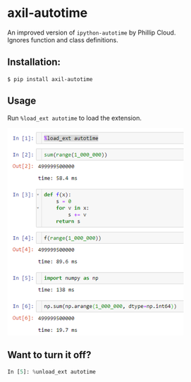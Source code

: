 # axil-autotime
An improved version of `ipython-autotime` by Phillip Cloud.  
Ignores function and class definitions.

## Installation:

```
$ pip install axil-autotime
```

## Usage

Run `%load_ext autotime` to load the extension.

<img src="https://raw.githubusercontent.com/axil/axil-autotime/master/img/screenshot.png" width="400">

## Want to turn it off?

```python
In [5]: %unload_ext autotime
```
